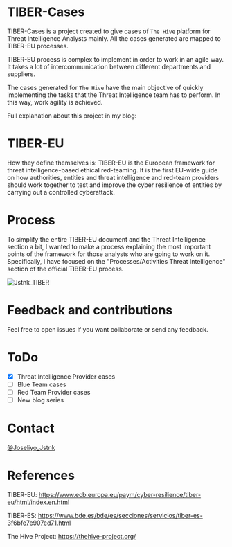 # TIBER-Cases
TIBER-Cases is a project created to give cases of `The Hive` platform for Threat Intelligence Analysts mainly. All the cases generated are mapped to TIBER-EU processes.

TIBER-EU process is complex to implement in order to work in an agile way. It takes a lot of intercommunication between different departments and suppliers.

The cases generated for `The Hive` have the main objective of quickly implementing the tasks that the Threat Intelligence team has to perform. In this way, work agility is achieved.

Full explanation about this project in my blog: 

# TIBER-EU
How they define themselves is: TIBER-EU is the European framework for threat intelligence-based ethical red-teaming. It is the first EU-wide guide on how authorities, entities and threat intelligence and red-team providers should work together to test and improve the cyber resilience of entities by carrying out a controlled cyberattack.

# Process
To simplify the entire TIBER-EU document and the Threat Intelligence section a bit, I wanted to make a process explaining the most important points of the framework for those analysts who are going to work on it. Specifically, I have focused on the "Processes/Activities Threat Intelligence" section of the official TIBER-EU process.

![Jstnk_TIBER](https://raw.githubusercontent.com/jstnk9/TIBER-Cases/main/img/TIBER-EU_Testing_Threat_Intelligence.jpg)

# Feedback and contributions
Feel free to open issues if you want collaborate or send any feedback.

# ToDo
- [x] Threat Intelligence Provider cases
- [ ] Blue Team cases
- [ ] Red Team Provider cases
- [ ] New blog series

# Contact
[@Joseliyo_Jstnk](https://twitter.com/Joseliyo_Jstnk)

# References
TIBER-EU: https://www.ecb.europa.eu/paym/cyber-resilience/tiber-eu/html/index.en.html

TIBER-ES: https://www.bde.es/bde/es/secciones/servicios/tiber-es-3f6bfe7e907ed71.html

The Hive Project: https://thehive-project.org/
